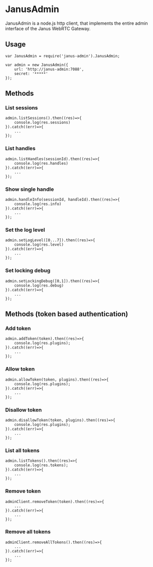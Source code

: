JanusAdmin
===========

JanusAdmin is a node.js http client, that implements the entire admin interface of the Janus WebRTC Gateway.

Usage
-------------

    var JanusAdmin = require('janus-admin').JanusAdmin;
    
    var admin = new JanusAdmin({
        url: 'http://janus-admin:7088',
        secret: '*****'
    });
    
Methods
---------------

### List sessions

    admin.listSessions().then((res)=>{
        console.log(res.sessions)
    }).catch((err)=>{
        ...
    });

### List handles

    admin.listHandles(sessionId).then((res)=>{
        console.log(res.handles)
    }).catch((err)=>{
        ...
    });

### Show single handle

    admin.handleInfo(sessionId, handleId).then((res)=>{
        console.log(res.info)
    }).catch((err)=>{
        ...
    });

### Set the log level

    admin.setLogLevel([0...7]).then((res)=>{
        console.log(res.level)
    }).catch((err)=>{
        ...
    });

### Set locking debug

    admin.setLockingDebug([0,1]).then((res)=>{
        console.log(res.debug)
    }).catch((err)=>{
        ...
    });
    
Methods (token based authentication)
------------------------------------

### Add token

    admin.addToken(token).then((res)=>{
        console.log(res.plugins);
    }).catch((err)=>{
        ...
    });

### Allow token

    admin.allowToken(token, plugins).then((res)=>{
        console.log(res.plugins);
    }).catch((err)=>{
        ...
    });

### Disallow token

    admin.disallowToken(token, plugins).then((res)=>{
        console.log(res.plugins);
    }).catch((err)=>{
        ...
    });

### List all tokens

    admin.listTokens().then((res)=>{
        console.log(res.tokens);
    }).catch((err)=>{
        ...
    });

### Remove token

    adminClient.removeToken(token).then((res)=>{
        ...
    }).catch((err)=>{
        ...
    });

### Remove all tokens

    adminClient.removeAllTokens().then((res)=>{
        ...
    }).catch((err)=>{
        ...
    });

